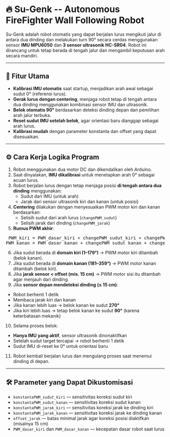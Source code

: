 # 🔥 Su-Genk --  Autonomous FireFighter Wall Following Robot

Su-Genk adalah robot otomatis yang dapat berjalan lurus mengikuti jalur di antara dua dinding dan melakukan turn 90° secara cerdas menggunakan sensor **IMU MPU6050** dan **3 sensor ultrasonik HC-SR04**. Robot ini dirancang untuk tetap berada di tengah jalur dan mengambil keputusan arah secara mandiri.

---

## 🚀 Fitur Utama

- **Kalibrasi IMU otomatis** saat startup, menjadikan arah awal sebagai sudut 0° (referensi lurus).
- **Gerak lurus dengan centering**, menjaga robot tetap di tengah antara dua dinding menggunakan kombinasi sensor IMU dan ultrasonik.
- **Belok otomatis 90°** berdasarkan deteksi dinding depan dan pemilihan arah jalur terbuka.
- **Reset sudut IMU setelah belok**, agar orientasi baru dianggap sebagai arah lurus.
- **Kalibrasi mudah** dengan parameter konstanta dan offset yang dapat disesuaikan.

---

## ⚙️ Cara Kerja Logika Program

1. Robot menggunakan dua motor DC dan dikendalikan oleh Arduino.
2. Saat dinyalakan, **IMU dikalibrasi** untuk menetapkan arah 0° sebagai acuan lurus.
3. Robot berjalan lurus dengan tetap menjaga posisi **di tengah antara dua dinding** menggunakan:
   - Sudut dari IMU (untuk arah)
   - Jarak dari sensor ultrasonik kiri dan kanan (untuk posisi)
4. **Centering** dilakukan dengan menyesuaikan PWM motor kiri dan kanan berdasarkan:
   - Selisih sudut dari arah lurus (`changePWM_sudut`)
   - Selisih jarak dari dinding (`changePWM_jarak`)
5. **Rumus PWM akhir**:
<pre> PWM_kiri = PWM_dasar_kiri + changePWM_sudut_kiri + changePWM_jarak_kiri
PWM_kanan = PWM_dasar_kanan + changePWM_sudut_kanan + changePWM_jarak_kanan</pre>
6. Jika sudut berada di **domain kiri (1–179°)** → PWM motor kiri ditambah (belok kanan).
7. Jika sudut berada di **domain kanan (181–359°)** → PWM motor kanan ditambah (belok kiri).
8. Jika **jarak sensor < offset (mis. 15 cm)** → PWM motor sisi itu ditambah agar menjauh dari dinding.
9. Jika **sensor depan mendeteksi dinding (≤ 15 cm)**:
- Robot berhenti 1 detik
- Membaca jarak kiri dan kanan
- Jika kanan lebih luas → belok kanan ke sudut **270°**
- Jika kiri lebih luas → tetap belok kanan ke sudut **90°** (karena keterbatasan mekanik)
10. Selama proses belok:
 - **Hanya IMU yang aktif**, sensor ultrasonik dinonaktifkan
 - Setelah sudut target tercapai → robot berhenti 1 detik
 - Sudut IMU di-reset ke 0° untuk orientasi baru
11. Robot kembali berjalan lurus dan mengulang proses saat menemui dinding di depan.

---

## 🛠️ Parameter yang Dapat Dikustomisasi

- `konstantaPWM_sudut_kiri` — sensitivitas koreksi sudut kiri
- `konstantaPWM_sudut_kanan` — sensitivitas koreksi sudut kanan
- `konstantaPWM_jarak_kiri` — sensitivitas koreksi jarak ke dinding kiri
- `konstantaPWM_jarak_kanan` — sensitivitas koreksi jarak ke dinding kanan
- `offset_jarak` — batas minimal jarak agar koreksi posisi diaktifkan (misalnya 15 cm)
- `PWM_dasar_kiri` dan `PWM_dasar_kanan` — kecepatan dasar robot saat lurus
